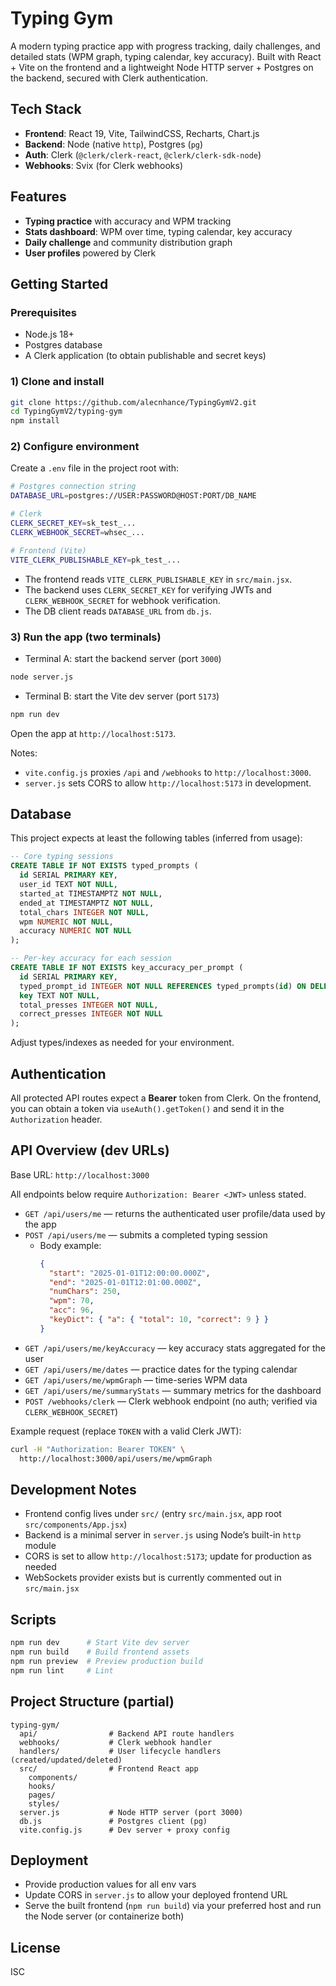 # Typing Gym

A modern typing practice app with progress tracking, daily challenges, and detailed stats (WPM graph, typing calendar, key accuracy). Built with React + Vite on the frontend and a lightweight Node HTTP server + Postgres on the backend, secured with Clerk authentication.

## Tech Stack
- **Frontend**: React 19, Vite, TailwindCSS, Recharts, Chart.js
- **Backend**: Node (native `http`), Postgres (`pg`)
- **Auth**: Clerk (`@clerk/clerk-react`, `@clerk/clerk-sdk-node`)
- **Webhooks**: Svix (for Clerk webhooks)

## Features
- **Typing practice** with accuracy and WPM tracking
- **Stats dashboard**: WPM over time, typing calendar, key accuracy
- **Daily challenge** and community distribution graph
- **User profiles** powered by Clerk

## Getting Started

### Prerequisites
- Node.js 18+
- Postgres database
- A Clerk application (to obtain publishable and secret keys)

### 1) Clone and install
```bash
git clone https://github.com/alecnhance/TypingGymV2.git
cd TypingGymV2/typing-gym
npm install
```

### 2) Configure environment
Create a `.env` file in the project root with:
```bash
# Postgres connection string
DATABASE_URL=postgres://USER:PASSWORD@HOST:PORT/DB_NAME

# Clerk
CLERK_SECRET_KEY=sk_test_...
CLERK_WEBHOOK_SECRET=whsec_...

# Frontend (Vite)
VITE_CLERK_PUBLISHABLE_KEY=pk_test_...
```

- The frontend reads `VITE_CLERK_PUBLISHABLE_KEY` in `src/main.jsx`.
- The backend uses `CLERK_SECRET_KEY` for verifying JWTs and `CLERK_WEBHOOK_SECRET` for webhook verification.
- The DB client reads `DATABASE_URL` from `db.js`.

### 3) Run the app (two terminals)
- Terminal A: start the backend server (port `3000`)
```bash
node server.js
```
- Terminal B: start the Vite dev server (port `5173`)
```bash
npm run dev
```

Open the app at `http://localhost:5173`.

Notes:
- `vite.config.js` proxies `/api` and `/webhooks` to `http://localhost:3000`.
- `server.js` sets CORS to allow `http://localhost:5173` in development.

## Database
This project expects at least the following tables (inferred from usage):
```sql
-- Core typing sessions
CREATE TABLE IF NOT EXISTS typed_prompts (
  id SERIAL PRIMARY KEY,
  user_id TEXT NOT NULL,
  started_at TIMESTAMPTZ NOT NULL,
  ended_at TIMESTAMPTZ NOT NULL,
  total_chars INTEGER NOT NULL,
  wpm NUMERIC NOT NULL,
  accuracy NUMERIC NOT NULL
);

-- Per-key accuracy for each session
CREATE TABLE IF NOT EXISTS key_accuracy_per_prompt (
  id SERIAL PRIMARY KEY,
  typed_prompt_id INTEGER NOT NULL REFERENCES typed_prompts(id) ON DELETE CASCADE,
  key TEXT NOT NULL,
  total_presses INTEGER NOT NULL,
  correct_presses INTEGER NOT NULL
);
```
Adjust types/indexes as needed for your environment.

## Authentication
All protected API routes expect a **Bearer** token from Clerk. On the frontend, you can obtain a token via `useAuth().getToken()` and send it in the `Authorization` header.

## API Overview (dev URLs)
Base URL: `http://localhost:3000`

All endpoints below require `Authorization: Bearer <JWT>` unless stated.

- `GET /api/users/me` — returns the authenticated user profile/data used by the app
- `POST /api/users/me` — submits a completed typing session
  - Body example:
    ```json
    {
      "start": "2025-01-01T12:00:00.000Z",
      "end": "2025-01-01T12:01:00.000Z",
      "numChars": 250,
      "wpm": 70,
      "acc": 96,
      "keyDict": { "a": { "total": 10, "correct": 9 } }
    }
    ```
- `GET /api/users/me/keyAccuracy` — key accuracy stats aggregated for the user
- `GET /api/users/me/dates` — practice dates for the typing calendar
- `GET /api/users/me/wpmGraph` — time-series WPM data
- `GET /api/users/me/summaryStats` — summary metrics for the dashboard
- `POST /webhooks/clerk` — Clerk webhook endpoint (no auth; verified via `CLERK_WEBHOOK_SECRET`)

Example request (replace `TOKEN` with a valid Clerk JWT):
```bash
curl -H "Authorization: Bearer TOKEN" \
  http://localhost:3000/api/users/me/wpmGraph
```

## Development Notes
- Frontend config lives under `src/` (entry `src/main.jsx`, app root `src/components/App.jsx`)
- Backend is a minimal server in `server.js` using Node’s built-in `http` module
- CORS is set to allow `http://localhost:5173`; update for production as needed
- WebSockets provider exists but is currently commented out in `src/main.jsx`

## Scripts
```bash
npm run dev      # Start Vite dev server
npm run build    # Build frontend assets
npm run preview  # Preview production build
npm run lint     # Lint
```

## Project Structure (partial)
```
typing-gym/
  api/                # Backend API route handlers
  webhooks/           # Clerk webhook handler
  handlers/           # User lifecycle handlers (created/updated/deleted)
  src/                # Frontend React app
    components/
    hooks/
    pages/
    styles/
  server.js           # Node HTTP server (port 3000)
  db.js               # Postgres client (pg)
  vite.config.js      # Dev server + proxy config
```

## Deployment
- Provide production values for all env vars
- Update CORS in `server.js` to allow your deployed frontend URL
- Serve the built frontend (`npm run build`) via your preferred host and run the Node server (or containerize both)

## License
ISC
